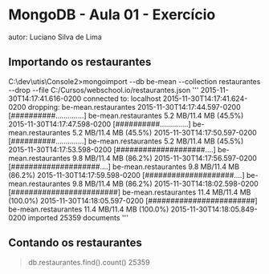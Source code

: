 # MongoDB - Aula 01 - Exercício
autor: Luciano Silva de Lima

## Importando os restaurantes

C:\dev\utis\Console2>mongoimport --db be-mean --collection restaurantes --drop --file C:/Cursos/webschool.io/restaurantes.json
'''
2015-11-30T14:17:41.616-0200    connected to: localhost
2015-11-30T14:17:41.624-0200    dropping: be-mean.restaurantes
2015-11-30T14:17:44.597-0200    [##########..............] be-mean.restaurantes 5.2 MB/11.4 MB (45.5%)
2015-11-30T14:17:47.598-0200    [##########..............] be-mean.restaurantes 5.2 MB/11.4 MB (45.5%)
2015-11-30T14:17:50.597-0200    [##########..............] be-mean.restaurantes 5.2 MB/11.4 MB (45.5%)
2015-11-30T14:17:53.598-0200    [####################....] be-mean.restaurantes 9.8 MB/11.4 MB (86.2%)
2015-11-30T14:17:56.597-0200    [####################....] be-mean.restaurantes 9.8 MB/11.4 MB (86.2%)
2015-11-30T14:17:59.598-0200    [####################....] be-mean.restaurantes 9.8 MB/11.4 MB (86.2%)
2015-11-30T14:18:02.598-0200    [########################] be-mean.restaurantes 11.4 MB/11.4 MB (100.0%)
2015-11-30T14:18:05.597-0200    [########################] be-mean.restaurantes 11.4 MB/11.4 MB (100.0%)
2015-11-30T14:18:05.849-0200    imported 25359 documents
'''   

## Contando os restaurantes

> db.restaurantes.find().count()
25359
